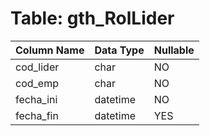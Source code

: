 # Table: gth_RolLider

| Column Name | Data Type | Nullable |
|-------------|-----------|----------|
| cod_lider | char | NO |
| cod_emp | char | NO |
| fecha_ini | datetime | NO |
| fecha_fin | datetime | YES |
